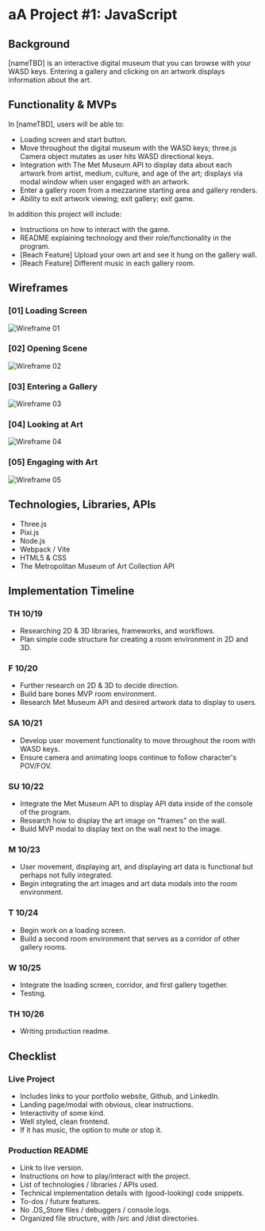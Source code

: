 # aA Project #1: JavaScript

## Background
[nameTBD] is an interactive digital museum that you can browse with your WASD keys. 
Entering a gallery and clicking on an artwork displays information about the art.  


## Functionality & MVPs
In [nameTBD], users will be able to:
- Loading screen and start button.
- Move throughout the digital museum with the WASD keys; three.js Camera object mutates as user hits WASD directional keys.
- Integration with The Met Museum API to display data about each artwork from artist, medium, culture, and age of the art; displays via modal window when user engaged with an artwork.
- Enter a gallery room from a mezzanine starting area and gallery renders.
- Ability to exit artwork viewing; exit gallery; exit game.

In addition this project will include:
- Instructions on how to interact with the game.
- README explaining technology and their role/functionality in the program.
- [Reach Feature] Upload your own art and see it hung on the gallery wall.
- [Reach Feature] Different music in each gallery room.


## Wireframes
### [01] Loading Screen
![Wireframe 01](https://github.com/garysbot/aa-project-one-javascript/blob/main/+wireframe-images/gary-jiang-js-proj-wireframe-1.png?raw=true)

### [02] Opening Scene
![Wireframe 02](https://github.com/garysbot/aa-project-one-javascript/blob/main/+wireframe-images/gary-jiang-js-proj-wireframe-2.png?raw=true)

### [03] Entering a Gallery
![Wireframe 03](https://github.com/garysbot/aa-project-one-javascript/blob/main/+wireframe-images/gary-jiang-js-proj-wireframe-3.png?raw=true)

### [04] Looking at Art
![Wireframe 04](https://github.com/garysbot/aa-project-one-javascript/blob/main/+wireframe-images/gary-jiang-js-proj-wireframe-4.png?raw=true)

### [05] Engaging with Art
![Wireframe 05](https://github.com/garysbot/aa-project-one-javascript/blob/main/+wireframe-images/gary-jiang-js-proj-wireframe-5.png?raw=true)


## Technologies, Libraries, APIs
- Three.js
- Pixi.js
- Node.js
- Webpack / Vite
- HTML5 & CSS
- The Metropolitan Museum of Art Collection API


## Implementation Timeline
### TH 10/19
- Researching 2D & 3D libraries, frameworks, and workflows.
- Plan simple code structure for creating a room environment in 2D and 3D.

### F 10/20
- Further research on 2D & 3D to decide direction.
- Build bare bones MVP room environment.
- Research Met Museum API and desired artwork data to display to users.

### SA 10/21
- Develop user movement functionality to move throughout the room with WASD keys.
- Ensure camera and animating loops continue to follow character's POV/FOV.


### SU 10/22
- Integrate the Met Museum API to display API data inside of the console of the program.
- Research how to display the art image on "frames" on the wall.
- Build MVP modal to display text on the wall next to the image.

### M 10/23
- User movement, displaying art, and displaying art data is functional but perhaps not fully integrated.
- Begin integrating the art images and art data modals into the room environment.

### T 10/24
- Begin work on a loading screen.
- Build a second room environment that serves as a corridor of other gallery rooms.

### W 10/25
- Integrate the loading screen, corridor, and first gallery together.
- Testing.

### TH 10/26
- Writing production readme.


## Checklist
### Live Project
- Includes links to your portfolio website, Github, and LinkedIn.
- Landing page/modal with obvious, clear instructions.
- Interactivity of some kind.
- Well styled, clean frontend.
- If it has music, the option to mute or stop it.

### Production README
- Link to live version.
- Instructions on how to play/interact with the project.
- List of technologies / libraries / APIs used.
- Technical implementation details with (good-looking) code snippets.
- To-dos / future features.
- No .DS_Store files / debuggers / console.logs.
- Organized file structure, with /src and /dist directories.

